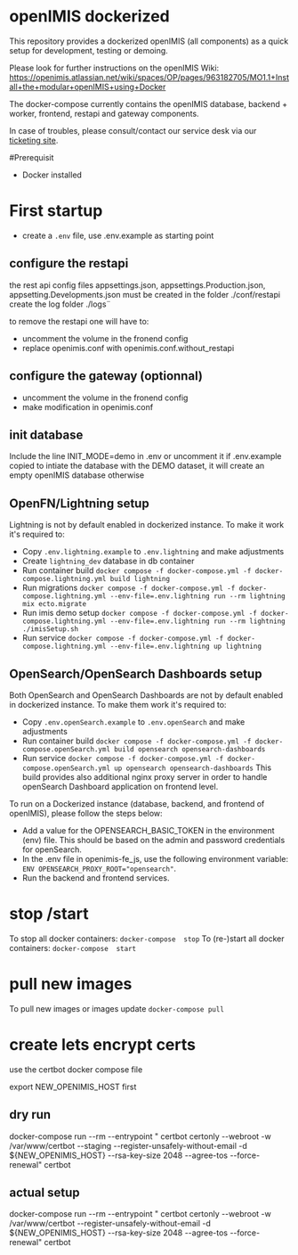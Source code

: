 # openIMIS dockerized

 This repository provides a dockerized openIMIS (all components) as a quick setup for development, testing or demoing.
 

 Please look for further instructions on the openIMIS Wiki: https://openimis.atlassian.net/wiki/spaces/OP/pages/963182705/MO1.1+Install+the+modular+openIMIS+using+Docker

 
 The docker-compose currently contains the openIMIS database, backend + worker, frontend, restapi and gateway components.
 

In case of troubles, please consult/contact our service desk via our [ticketing site](https://openimis.atlassian.net/servicedesk/customer).

#Prerequisit
- Docker installed


# First startup

* create a `.env` file, use .env.example as starting point

## configure the restapi
 the rest api config files appsettings.json, appsettings.Production.json, appsetting.Developments.json must be created in the folder ./conf/restapi
 create the log folder ./logs¨

 to remove the restapi one will have to:
   - uncomment the volume in the fronend config
   - replace openimis.conf with openimis.conf.without_restapi

## configure the gateway (optionnal)
  
   - uncomment the volume in the fronend config
   - make modification in openimis.conf


## init database

Include the line INIT_MODE=demo in .env or uncomment it if .env.example copied to intiate the database with the DEMO dataset, it will create an empty openIMIS database otherwise

## OpenFN/Lightning setup 
Lightning is not by default enabled in dockerized instance. To make it work it's required to: 
  * Copy `.env.lightning.example` to `.env.lightning` and make adjustments 
  * Create `lightning_dev` database in db container 
  * Run container build `docker compose -f docker-compose.yml -f docker-compose.lightning.yml build lightning`
  * Run migrations `docker compose -f docker-compose.yml -f docker-compose.lightning.yml --env-file=.env.lightning run --rm lightning mix ecto.migrate`
  * Run imis demo setup `docker compose -f docker-compose.yml -f docker-compose.lightning.yml --env-file=.env.lightning run --rm lightning ./imisSetup.sh`
  * Run service `docker compose -f docker-compose.yml -f docker-compose.lightning.yml --env-file=.env.lightning up lightning`

## OpenSearch/OpenSearch Dashboards setup 
Both OpenSearch and OpenSearch Dashboards are not by default enabled in dockerized instance. To make them work it's required to: 
  * Copy `.env.openSearch.example` to `.env.openSearch` and make adjustments
  * Run container build `docker compose -f docker-compose.yml -f docker-compose.openSearch.yml build opensearch opensearch-dashboards`
  * Run service `docker compose -f docker-compose.yml -f docker-compose.openSearch.yml up opensearch opensearch-dashboards`
This build provides also additional nginx proxy server in order to handle openSearch Dashboard application on frontend level. 

To run on a Dockerized instance (database, backend, and frontend of openIMIS), please follow the steps below:
  * Add a value for the OPENSEARCH_BASIC_TOKEN in the environment (env) file. This should be based on the admin and password credentials for openSearch.
  * In the .env file in openimis-fe_js, use the following environment variable: `ENV OPENSEARCH_PROXY_ROOT="opensearch"`.
  * Run the backend and frontend services.

# stop /start

To stop all docker containers: `docker-compose  stop`
To (re-)start all docker containers: `docker-compose  start` 

# pull new images

To pull new images or images update `docker-compose pull` 


# create lets encrypt certs

use the certbot docker compose file

export NEW_OPENIMIS_HOST first


## dry run 
docker-compose run --rm --entrypoint "  certbot certonly --webroot -w /var/www/certbot  --staging  --register-unsafely-without-email  -d  ${NEW_OPENIMIS_HOST}    --rsa-key-size 2048     --agree-tos     --force-renewal" certbot

## actual setup

docker-compose run --rm --entrypoint "  certbot certonly --webroot -w /var/www/certbot    --register-unsafely-without-email  -d  ${NEW_OPENIMIS_HOST}    --rsa-key-size 2048     --agree-tos     --force-renewal" certbot
